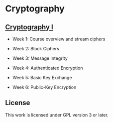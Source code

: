# Cryptography

## [Cryptography I](https://www.coursera.org/learn/crypto)

- Week 1: Course overview and stream ciphers

- Week 2: Block Ciphers

- Week 3: Message Integrity

- Week 4: Authenticated Encryption

- Week 5: Basic Key Exchange

- Week 6: Public-Key Encryption

## License

This work is licensed under GPL version 3 or later.
